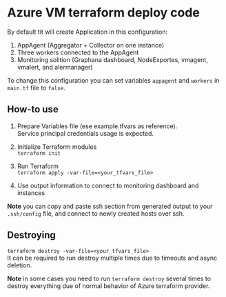 # Azure VM terraform deploy code
By default tit will create Application in this configuration:

1. AppAgent (Aggregator + Collector on one instance)
2. Three workers connected to the AppAgent
3. Monitoring solition (Graphana dashboard, NodeExportes, vmagent, vmalert, and alermanager)

To change this configuration you can set variables `appagent` and `workers` in `main.tf` file to `false`.

## How-to use

1. Prepare Variables file (ese example.tfvars as reference).   
   Service principal credentials usage is expected.

2. Initialize Terraform modules   
   `terraform init`

3. Run Terraform   
   `terraform apply -var-file=<your_tfvars_file>`

4. Use output information to connect to monitoring dashboard and instances   

**Note** you can copy and paste ssh section from generated output to your `.ssh/config` file, and connect to newly created hosts over ssh.

## Destroying

`terraform destroy -var-file=<your_tfvars_file>`   
It can be required to run destroy multiple times due to timeouts and async deletion.   

**Note** in some cases you need to run `terraform destroy` several times to destroy everything due of normal behavior of Azure terraform provider.